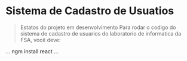 # Sistema de Cadastro de Usuatios 
> Estatos do projeto em desenvolvimento
 Para rodar o codigo do sistema de cadastro de usuarios do laboratorio de informatica da FSA, você deve:

...
ngm install react
...
